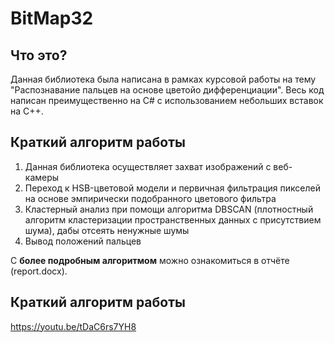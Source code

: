 # BitMap32
## Что это?
Данная библиотека была написана в рамках курсовой работы на тему "Распознавание пальцев на основе цветойо дифференциации".
Весь код написан преимущественно на C# с использованием небольших вставок на C++.

##  Краткий алгоритм работы
<ol>
<li>Данная библиотека осуществляет захват изображений с веб-камеры</li>
<li>Переход к HSB-цветовой модели и первичная фильтрация пикселей на основе эмпирически подобранного цветового фильтра</li>
<li>Кластерный анализ при помощи алгоритма DBSCAN (плотностный алгоритм кластеризации пространственных данных с присутствием шума),
дабы отсеять ненужные шумы</li>
<li>Вывод положений пальцев</li>
</ol>

С <b>более подробным алгоритмом</b> можно ознакомиться в отчёте (report.docx).

##  Краткий алгоритм работы
 
 https://youtu.be/tDaC6rs7YH8
